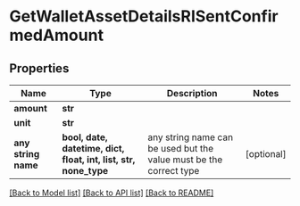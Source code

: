 # GetWalletAssetDetailsRISentConfirmedAmount


## Properties
Name | Type | Description | Notes
------------ | ------------- | ------------- | -------------
**amount** | **str** |  | 
**unit** | **str** |  | 
**any string name** | **bool, date, datetime, dict, float, int, list, str, none_type** | any string name can be used but the value must be the correct type | [optional]

[[Back to Model list]](../README.md#documentation-for-models) [[Back to API list]](../README.md#documentation-for-api-endpoints) [[Back to README]](../README.md)


